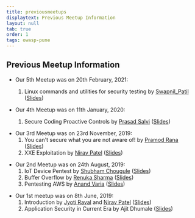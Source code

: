 ```yaml
---
title: previousmeetups
displaytext: Previous Meetup Information
layout: null
tab: true
order: 1
tags: owasp-pune
---
```


Previous Meetup Information
---------------------------------------

- Our 5th Meetup was on 20th February, 2021:
     1. Linux commands and utilities for security testing by [Swapnil_Patil](https://twitter.com/sw4pn1lp) ([Slides](/meetups/2021/February/Linux_commands_and_utilities_for_security_testing_by_Swapnil_Patil.pdf))
        
- Our 4th Meetup was on 11th January, 2020:
     1. Secure Coding Proactive Controls by [Prasad
        Salvi](https://twitter.com/prasad_salvi) ([Slides](/meetups/2020/January/Secure_Coding_Proactive_Controls-Prasad_Salvi.pdf))

<!-- end list -->
  
- Our 3rd Meetup was on 23rd November, 2019:
    1.  You can't secure what you are not aware of\! by [Pramod
        Rana](https://twitter.com/iamvarchashva)
        ([Slides](/meetups/2019/November/Let’s%20Map%20Your%20Network_OWASP_23.11.2019%20(1).pdf))
    2.  XXE Exploitation by [Nirav
        Patel](https://twitter.com/nirav4peace)
        ([Slides](XXE_Exploitation.pdf))

<!-- end list -->

- Our 2nd Meetup was on 24th August, 2019:
    1.  IoT Device Pentest by [Shubham
        Chougule](https://twitter.com/shubhamtc)
        ([Slides](/meetups/2019/August/IoT_Device_Pentest_by_Shubham_Chougule.pdf))
    2.  Buffer Overflow by [Renuka
        Sharma](https://twitter.com/renusharma3031)
        ([Slides](/meetups/2019/August/Buffer_overflow_by_Renuka_Sharma.pdf))
    3.  Pentesting AWS by [Anand Varia](https://twitter.com/_0xVariable)
        ([Slides](/meetups/2019/August/Pentesting_AWS_by_Anand_Varia.pdf))

<!-- end list -->
        
- Our 1st meetup was on 8th June, 2019:
    1.  Introduction by [Jyoti Raval](https://twitter.com/JenyRaval) and
        [Nirav Patel](https://twitter.com/niravvhackky)
        ([Slides](/meetups/2019/June/1._OWASP_Pune_First_Meetup.pdf))
    2.  Application Security in Current Era by Ajit Dhumale
        ([Slides](/meetups/2019/June/Application_Security_in_Current_Era_-_Ajit_Dhumale.pdf))
